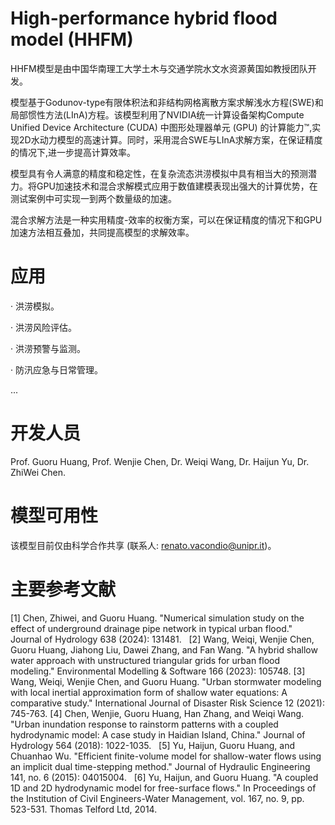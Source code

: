 # High-performance hybrid flood model (HHFM)  
HHFM模型是由中国华南理工大学土木与交通学院水文水资源黄国如教授团队开发。

模型基于Godunov-type有限体积法和非结构网格离散方案求解浅水方程(SWE)和局部惯性方法(LInA)方程。该模型利用了NVIDIA统一计算设备架构Compute Unified Device Architecture (CUDA) 中图形处理器单元 (GPU) 的计算能力™,实现2D水动力模型的高速计算。同时，采用混合SWE与LInA求解方案，在保证精度的情况下,进一步提高计算效率。

模型具有令人满意的精度和稳定性，在复杂流态洪涝模拟中具有相当大的预测潜力。将GPU加速技术和混合求解模式应用于数值建模表现出强大的计算优势，在测试案例中可实现一到两个数量级的加速。

混合求解方法是一种实用精度-效率的权衡方案，可以在保证精度的情况下和GPU加速方法相互叠加，共同提高模型的求解效率。


# 应用
· 洪涝模拟。

· 洪涝风险评估。

· 洪涝预警与监测。

· 防汛应急与日常管理。

...


# 开发人员
Prof. Guoru Huang, Prof. Wenjie Chen, Dr. Weiqi Wang, Dr. Haijun Yu, Dr. ZhiWei Chen.  


# 模型可用性
该模型目前仅由科学合作共享 (联系人: renato.vacondio@unipr.it)。


# 主要参考文献
[1] Chen, Zhiwei, and Guoru Huang. "Numerical simulation study on the effect of underground drainage pipe network in typical urban flood." Journal of Hydrology 638 (2024): 131481.  
[2] Wang, Weiqi, Wenjie Chen, Guoru Huang, Jiahong Liu, Dawei Zhang, and Fan Wang. "A hybrid shallow water approach with unstructured triangular grids for urban flood modeling." Environmental Modelling & Software 166 (2023): 105748.
[3] Wang, Weiqi, Wenjie Chen, and Guoru Huang. "Urban stormwater modeling with local inertial approximation form of shallow water equations: A comparative study." International Journal of Disaster Risk Science 12 (2021): 745-763.
[4] Chen, Wenjie, Guoru Huang, Han Zhang, and Weiqi Wang. "Urban inundation response to rainstorm patterns with a coupled hydrodynamic model: A case study in Haidian Island, China." Journal of Hydrology 564 (2018): 1022-1035.  
[5] Yu, Haijun, Guoru Huang, and Chuanhao Wu. "Efficient finite-volume model for shallow-water flows using an implicit dual time-stepping method." Journal of Hydraulic Engineering 141, no. 6 (2015): 04015004.  
[6] Yu, Haijun, and Guoru Huang. "A coupled 1D and 2D hydrodynamic model for free-surface flows." In Proceedings of the Institution of Civil Engineers-Water Management, vol. 167, no. 9, pp. 523-531. Thomas Telford Ltd, 2014.  




